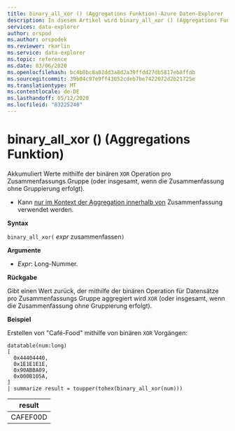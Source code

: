 ```yaml
---
title: binary_all_xor () (Aggregations Funktion)-Azure Daten-Explorer
description: In diesem Artikel wird binary_all_xor () (Aggregations Funktion) in Azure Daten-Explorer beschrieben.
services: data-explorer
author: orspod
ms.author: orspodek
ms.reviewer: rkarlin
ms.service: data-explorer
ms.topic: reference
ms.date: 03/06/2020
ms.openlocfilehash: bc4b0bc8a02dd3a8d2a39ffdd27db5817eb8ffdb
ms.sourcegitcommit: 39b04c97e9ff43052cdeb7be7422072d2b21725e
ms.translationtype: MT
ms.contentlocale: de-DE
ms.lasthandoff: 05/12/2020
ms.locfileid: "83225240"
---
```

# <a name="binary_all_xor-aggregation-function"></a>binary_all_xor () (Aggregations Funktion)

Akkumuliert Werte mithilfe der binären `XOR` Operation pro Zusammenfassungs Gruppe (oder insgesamt, wenn die Zusammenfassung ohne Gruppierung erfolgt).

* Kann [nur im Kontext der Aggregation innerhalb von](summarizeoperator.md) Zusammenfassung verwendet werden.

**Syntax**

`binary_all_xor(` *expr* zusammenfassen`)`

**Argumente**

* *Expr*: Long-Nummer.

**Rückgabe**

Gibt einen Wert zurück, der mithilfe der binären Operation für Datensätze pro Zusammenfassungs Gruppe aggregiert wird `XOR` (oder insgesamt, wenn die Zusammenfassung ohne Gruppierung erfolgt).

**Beispiel**

Erstellen von "Café-Food" mithilfe von binären `XOR` Vorgängen:

<!-- csl: https://help.kusto.windows.net/Samples -->
```kusto
datatable(num:long)
[
  0x44404440,
  0x1E1E1E1E,
  0x90ABBA09,
  0x000B105A,
]
| summarize result = toupper(tohex(binary_all_xor(num)))
```

|result|
|---|
|CAFEF00D|
